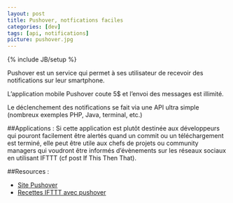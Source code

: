 ```yaml
---
layout: post
title: Pushover, notfications faciles
categories: [dev]
tags: [api, notifications]
picture: pushover.jpg
---
```

{% include JB/setup %}

Pushover est un service qui permet à ses utilisateur de recevoir des notifications sur leur smartphone.

L’application mobile Pushover coute 5$ et l’envoi des messages est illimité.

Le déclenchement des notifications se fait via une API ultra simple (nombreux exemples PHP, Java, terminal, etc.)

##Applications : 
Si cette application est plutôt destinée aux développeurs qui pouront facilement être alertés quand un commit ou un téléchargement est terminé, elle peut être utile aux chefs de projets ou community managers qui voudront être informés d’évènements sur les réseaux sociaux en utilisant IFTTT (cf post If This Then That).

##Resources :
- [Site Pushover](https://pushover.net)
- [Recettes IFTTT avec pushover](https://ifttt.com/recipes/search?q=pushover)